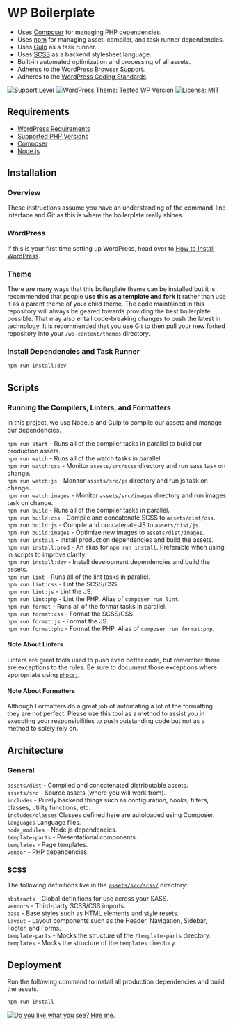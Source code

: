 # WP Boilerplate

- Uses [Composer](https://getcomposer.org/) for managing PHP dependencies.
- Uses [npm](https://www.npmjs.com/) for managing asset, compiler, and task runner dependencies.
- Uses [Gulp](https://gulpjs.com/) as a task runner.
- Uses [SCSS](https://sass-lang.com/) as a backend stylesheet language.
- Built-in automated optimization and processing of all assets.
- Adheres to the [WordPress Browser Support](https://make.wordpress.org/core/handbook/best-practices/browser-support/).
- Adheres to the [WordPress Coding Standards](https://github.com/WordPress/WordPress-Coding-Standards).


![Support Level](https://img.shields.io/badge/support-beta-blueviolet.svg)
![WordPress Theme: Tested WP Version](https://img.shields.io/badge/wordpress-v5.4.1%20tested-brightgreen)
[![License: MIT](https://img.shields.io/badge/License-MIT-blue.svg)](https://github.com/stephensabatini/WP-Boilerplate/blob/master/LICENSE.md)


## Requirements

- [WordPress Requirements](https://wordpress.org/about/requirements/)
- [Supported PHP Versions](https://www.php.net/supported-versions.php)
- [Composer](https://getcomposer.org/download/)
- [Node.js](https://nodejs.org/en/download/)


## Installation

### Overview

These instructions assume you have an understanding of the command-line interface and Git as this is where the boilerplate really shines.


### WordPress

If this is your first time setting up WordPress, head over to [How to Install WordPress](https://wordpress.org/support/article/how-to-install-wordpress/).


### Theme

There are many ways that this boilerplate theme can be installed but it is recommended that people **use this as a template and fork it** rather than use it as a parent theme of your child theme. The code maintained in this repository will always be geared towards providing the best boilerplate possible. That may also entail code-breaking changes to push the latest in technology. It is recommended that you use Git to then pull your new forked repository into your `/wp-content/themes` directory.


### Install Dependencies and Task Runner

```sh
npm run install:dev
```

## Scripts

### Running the Compilers, Linters, and Formatters

In this project, we use Node.js and Gulp to compile our assets and manage our dependencies.

`npm run start` - Runs all of the compiler tasks in parallel to build our production assets.  
`npm run watch` - Runs all of the watch tasks in parallel.  
`npm run watch:css` - Monitor `assets/src/scss` directory and run sass task on change.  
`npm run watch:js` - Monitor `assets/src/js` directory and run js task on change.  
`npm run watch:images` - Monitor `assets/src/images` directory and run images task on change.  
`npm run build` - Runs all of the compiler tasks in parallel.  
`npm run build:css` - Compile and concatenate SCSS to `assets/dist/css`.  
`npm run build:js` - Compile and concatenate JS to `assets/dist/js`.  
`npm run build:images` - Optimize new images to `assets/dist/images`.  
`npm run install` - Install production dependencies and build the assets.  
`npm run install:prod` - An alias for `npm run install`. Preferable when using in scripts to improve clarity.  
`npm run install:dev` - Install development dependencies and build the assets.  
`npm run lint` - Runs all of the lint tasks in parallel.  
`npm run lint:css` - Lint the SCSS/CSS.  
`npm run lint:js` - Lint the JS.  
`npm run lint:php` - Lint the PHP. Alias of `composer run lint`.  
`npm run format` - Runs all of the format tasks in parallel.  
`npm run format:css` - Format the SCSS/CSS.  
`npm run format:js` - Format the JS.  
`npm run format:php` - Format the PHP. Alias of `composer run format:php`.  


#### Note About Linters

Linters are great tools used to push even better code, but remember there are exceptions to the rules. Be sure to document those exceptions where appropriate using [`phpcs:`](https://github.com/squizlabs/PHP_CodeSniffer/wiki/Advanced-Usage#ignoring-parts-of-a-file).


#### Note About Formatters

Although Formatters do a great job of automating a lot of the formatting they are not perfect. Please use this tool as a method to assist you in executing your responsibilities to push outstanding code but not as a method to solely rely on.


## Architecture

### General

`assets/dist` - Compiled and concatenated distributable assets.  
`assets/src` - Source assets (where you will work from).  
`includes` - Purely backend things such as configuration, hooks, filters, classes, utility functions, etc.  
`includes/classes`  Classes defined here are autoloaded using Composer.  
`languages` Language files.  
`node_modules` - Node.js dependencies.  
`template-parts` - Presentational components.  
`templates` - Page templates.  
`vendor` - PHP dependencies.


### SCSS

The following definitions live in the [`assets/src/scss/`](https://github.com/stephensabatini/WP-Boilerplate/tree/master/assets/src/scss) directory:

`abstracts` - Global definitions for use across your SASS.  
`vendors` - Third-party SCSS/CSS imports.  
`base` - Base styles such as HTML elements and style resets.  
`layout` - Layout components such as the Header, Navigation, Sidebar, Footer, and Forms.  
`template-parts` - Mocks the structure of the `/template-parts` directory.   
`templates` -  Mocks the structure of the `templates` directory.


## Deployment

Run the following command to install all production dependencies and build the assets.

```sh
npm run install
```


[![Do you like what you see? Hire me.](https://stephensabatini.s3.amazonaws.com/github/stephen-sabatini-version-control-banner.jpg)](https://stephensabatini.com/contact/)
